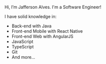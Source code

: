 Hi, I’m Jafferson Alves. I'm a Software Engineer!

I have solid knowledge in:

- Back-end with Java
- Front-end Mobile with React Native
- Front-end Web with AngularJS
- JavaScript
- TypeScript
- Git
- And more…
<!---
Jafferson1/Jafferson1 is a ✨ special ✨ repository because its `README.md` (this file) appears on your GitHub profile.
You can click the Preview link to take a look at your changes.
--->
